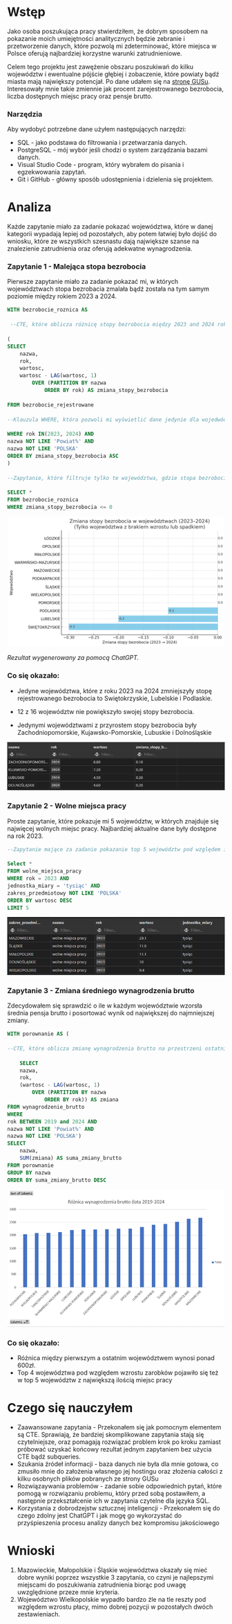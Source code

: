 # Wstęp

Jako osoba poszukująca pracy stwierdziłem, że dobrym sposobem na pokazanie moich umiejętności analitycznych będzie zebranie i przetworzenie danych, które pozwolą mi zdeterminować, które miejsca w Polsce oferują najbardziej korzystne warunki zatrudnieniowe.

Celem tego projektu jest zawężenie obszaru poszukiwań do kilku województw i ewentualne pójście głębiej i zobaczenie, które powiaty bądź miasta mają największy potencjał. Po dane udałem się na [stronę GUSu](https://stat.gov.pl). Interesowały mnie takie zmiennie jak procent zarejestrowanego bezrobocia, liczba dostępnych miejsc pracy oraz pensje brutto.

### Narzędzia

Aby wydobyć potrzebne dane użyłem następujących narzędzi:

- SQL - jako podstawa do filtrowania i przetwarzania danych.
- PostgreSQL - mój wybór jeśli chodzi o system zarządzania bazami danych.
- Visual Studio Code - program, który wybrałem do pisania i egzekwowania zapytań.
- Git i GitHub - główny sposób udostępnienia i dzielenia się projektem.

# Analiza

Każde zapytanie miało za zadanie pokazać województwa, które w danej kategorii wypadają lepiej od pozostałych, aby potem łatwiej było dojść do wniosku, które ze wszystkich szesnastu dają największe szanse na znalezienie zatrudnienia oraz oferują adekwatne wynagrodzenia. 

### Zapytanie 1 - Malejąca stopa bezrobocia

Pierwsze zapytanie miało za zadanie pokazać mi, w których województwach stopa bezrobacia zmalała bądź została na tym samym poziomie między rokiem 2023 a 2024.

```sql
WITH bezrobocie_roznica AS 

 --CTE, które oblicza różnicę stopy bezrobocia między 2023 and 2024 rokiem

(
SELECT 
    nazwa,
    rok,
    wartosc,
    wartosc - LAG(wartosc, 1) 
        OVER (PARTITION BY nazwa
            ORDER BY rok) AS zmiana_stopy_bezrobocia

FROM bezrobocie_rejestrowane

--Klauzula WHERE, która pozwoli mi wyświetlić dane jedynie dla wojedwództw

WHERE rok IN(2023, 2024) AND
nazwa NOT LIKE 'Powiat%' AND 
nazwa NOT LIKE 'POLSKA'
ORDER BY zmiana_stopy_bezrobocia ASC
)

--Zapytanie, które filtruje tylko te województwa, gdzie stopa bezrobocia nie wzrosła w ostatnim roku

SELECT *
FROM bezrobocie_roznica
WHERE zmiana_stopy_bezrobocia <= 0
```

![Różnica stopy bezrobocia](Assets\Query1.png)

*Rezultat wygenerowany za pomocą ChatGPT.*

### Co się okazało:

- Jedyne województwa, które z roku 2023 na 2024 zmniejszyły stopę rejestrowanego bezrobocia to Swiętokrzyskie, Lubelskie i Podlaskie.

- 12 z 16 województw nie powiększyło swojej stopy bezrobocia.

- Jedynymi województwami z przyrostem stopy bezrobocia były Zachodniopomorskie, Kujawsko-Pomorskie, Lubuskie i Dolnośląskie

![Województwa z dodatnim bezrobociem](Assets\Query1_1.png)

### Zapytanie 2 - Wolne miejsca pracy

Proste zapytanie, które pokazuje mi 5 województw, w których znajduje się najwięcej wolnych miejsc pracy. Najbardziej aktualne dane były dostępne na rok 2023. 

```sql
--Zapytanie mające za zadanie pokazanie top 5 województw pod względem ilości dostępnych miejsc pracy

Select *
FROM wolne_miejsca_pracy
WHERE rok = 2023 AND
jednostka_miary = 'tysiąc' AND
zakres_przedmiotowy NOT LIKE 'POLSKA'
ORDER BY wartosc DESC
LIMIT 5
```

![Top 5 województw z wolnymi miejscami pracy](Assets\Query2.png)

### Zapytanie 3 - Zmiana średniego wynagrodzenia brutto

Zdecydowałem się sprawdzić o ile w każdym województwie wzorsła średnia pensja brutto i posortować wynik od największej do najmniejszej zmiany.

```sql
WITH porownanie AS (

--CTE, które oblicza zmianę wynagrodzenia brutto na przestrzeni ostatnich 5 lat

    SELECT
    nazwa,
    rok,
    (wartosc - LAG(wartosc, 1) 
        OVER (PARTITION BY nazwa
            ORDER BY rok)) AS zmiana
FROM wynagrodzenie_brutto
WHERE
rok BETWEEN 2019 and 2024 AND
nazwa NOT LIKE 'Powiat%' AND 
nazwa NOT LIKE 'POLSKA')
SELECT
    nazwa,
    SUM(zmiana) AS suma_zmiany_brutto
FROM porownanie
GROUP BY nazwa
ORDER BY suma_zmiany_brutto DESC
```

![Największy wzrost płacy brutto](Assets\Query3.png)

### Co się okazało:
- Różnica między pierwszym a ostatnim województwem wynosi ponad 600zł.
- Top 4 województwa pod względem wzrostu zarobków pojawiło się też w top 5 województw z największą ilością miejsc pracy

# Czego się nauczyłem
- Zaawansowane zapytania - Przekonałem się jak pomocnym elementem są CTE. Sprawiają, że bardziej skomplikowane zapytania stają się czytelniejsze, oraz pomagają rozwiązać problem krok po kroku zamiast próbować uzyskać końcowy rezultat jednym zapytaniem bez użycia CTE bądź subqueries.
- Szukania źródeł informacji - baza danych nie była dla mnie gotowa, co zmusiło mnie do założenia własnego jej hostingu oraz złożenia całości z kilku osobnych plików pobranych ze strony GUSu
- Rozwiązaywania problemów - zadanie sobie odpowiednich pytań, które pomogą w rozwiązaniu problemu, który przed sobą postawiłem, a następnie przekształcenie ich w zapytania czytelne dla języka SQL.
- Korzystania z dobrodzejstw sztucznej inteligencji - Przekonałem się do czego zdolny jest ChatGPT i jak mogę go wykorzystać do przyśpieszenia procesu analizy danych bez kompromisu jakościowego 

# Wnioski

1. Mazowieckie, Małopolskie i Śląskie województwa okazały się mieć dobre wyniki poprzez wszystkie 3 zapytania, co czyni je najlepszymi miejscami do poszukiwania zatrudnienia biorąc pod uwagę uwzględnione przeze mnie kryteria.
2. Województwo Wielkopolskie wypadło bardzo źle na tle reszty pod względem wzrostu płacy, mimo dobrej pozycji w pozostałych dwóch zestawieniach.